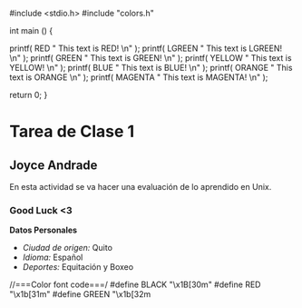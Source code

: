 #include <stdio.h>
#include "colors.h"

int main () {
 
  printf( RED      " This text is RED!     \n" );
  printf( LGREEN   " This text is LGREEN!  \n" );
  printf( GREEN    " This text is GREEN!   \n" );
  printf( YELLOW   " This text is YELLOW!  \n" );
  printf( BLUE     " This text is BLUE!    \n" );
  printf( ORANGE   " This text is ORANGE   \n" );
  printf( MAGENTA  " This text is MAGENTA! \n" );
 
  return 0;
}
# Tarea de Clase 1

## Joyce Andrade 
En esta actividad se va hacer una evaluación de lo aprendido en Unix.
### Good Luck <3 

**Datos Personales**
- *Ciudad de origen:* Quito 
- *Idioma:* Español 
- *Deportes:* Equitación y Boxeo 
 
 
 //===Color font code===/
#define BLACK   "\x1B[30m"
#define RED     "\x1b[31m"
#define GREEN   "\x1b[32m
